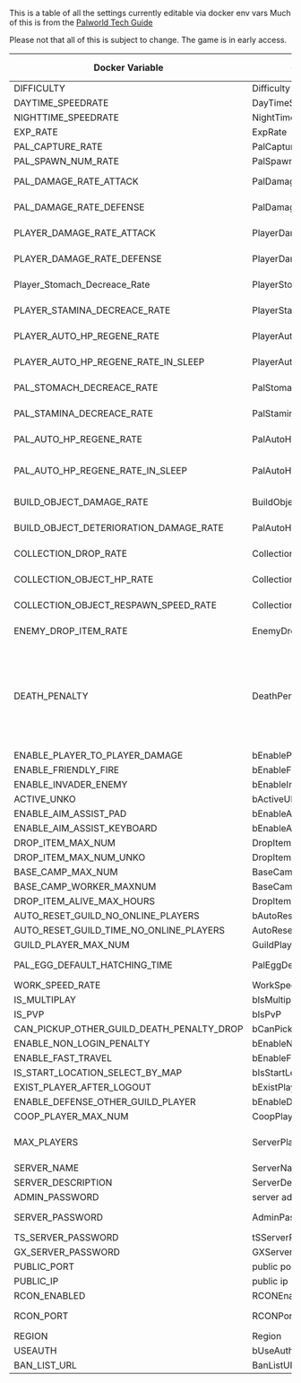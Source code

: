 This is a table of all the settings currently editable via docker env vars
Much of this is from the [Palworld Tech Guide](https://tech.palworldgame.com/optimize-game-balance)



Please not that all of this is subject to change. The game is in early access.


| **Docker Variable**                       | **Game setting veriable**            | **Description**                                                                                                                                              | **Data type** |
|-------------------------------------------|--------------------------------------|--------------------------------------------------------------------------------------------------------------------------------------------------------------|---------------|
| DIFFICULTY                                | Difficulty                           | Difficulty                                                                                                                                                   | Enum          |
| DAYTIME_SPEEDRATE                         | DayTimeSpeedRate                     | Day time speed                                                                                                                                               | Float         |
| NIGHTTIME_SPEEDRATE                       | NightTimeSpeedRate                   | Night time speed                                                                                                                                             | Float         |
| EXP_RATE                                  | ExpRate                              | EXP rate                                                                                                                                                     | Float         |
| PAL_CAPTURE_RATE                          | PalCaptureRate                       | Pal capture rate                                                                                                                                             | Float         |
| PAL_SPAWN_NUM_RATE                        | PalSpawnNumRate                      | Pal appearance rate                                                                                                                                          | Float         |
| PAL_DAMAGE_RATE_ATTACK                    | PalDamageRateAttack                  | Damage from pals multipiler                                                                                                                                  | Float         |
| PAL_DAMAGE_RATE_DEFENSE                   | PalDamageRateDefense                 | Damage to pals multipiler                                                                                                                                    | Float         |
| PLAYER_DAMAGE_RATE_ATTACK                 | PlayerDamageRateAttack               | Damage from player multipiler                                                                                                                                | Float         |
| PLAYER_DAMAGE_RATE_DEFENSE                | PlayerDamageRateDefense              | Damage to  player multipiler                                                                                                                                 | Float         |
| Player_Stomach_Decreace_Rate              | PlayerStomachDecreaceRate            | Player hunger depletion rate                                                                                                                                 | Float         |
| PLAYER_STAMINA_DECREACE_RATE              | PlayerStaminaDecreaceRate            | Player stamina reduction rate                                                                                                                                | Float         |
| PLAYER_AUTO_HP_REGENE_RATE                | PlayerAutoHPRegeneRate               | Player auto HP regeneration rate                                                                                                                             | Float         |
| PLAYER_AUTO_HP_REGENE_RATE_IN_SLEEP       | PlayerAutoHpRegeneRateInSleep        | Player sleep HP regeneration rate                                                                                                                            | Float         |
| PAL_STOMACH_DECREACE_RATE                 | PalStomachDecreaceRate               | Pal hunger depletion rate                                                                                                                                    | Float         |
| PAL_STAMINA_DECREACE_RATE                 | PalStaminaDecreaceRate               | Pal stamina reduction rate                                                                                                                                   | Float         |
| PAL_AUTO_HP_REGENE_RATE                   | PalAutoHPRegeneRate                  | Pal auto HP regeneration rate                                                                                                                                | Float         |
| PAL_AUTO_HP_REGENE_RATE_IN_SLEEP          | PalAutoHpRegeneRateInSleep           | Pal sleep health regeneration rate (in Palbox)                                                                                                               | Float         |
| BUILD_OBJECT_DAMAGE_RATE                  | BuildObjectDamageRate                | Damage to structure multipiler                                                                                                                               | Float         |
| BUILD_OBJECT_DETERIORATION_DAMAGE_RATE    | PalAutoHpRegeneRateInSleep           | Structure determination rate                                                                                                                                 | Float         |
| COLLECTION_DROP_RATE                      | CollectionDropRate                   | Getherable items multipiler                                                                                                                                  | Float         |
| COLLECTION_OBJECT_HP_RATE                 | CollectionObjectHpRate               | Getherable objects HP multipiler                                                                                                                             | Float         |
| COLLECTION_OBJECT_RESPAWN_SPEED_RATE      | CollectionObjectRespawnSpeedRate     | Getherable objects respawn interval                                                                                                                          | Float         |
| ENEMY_DROP_ITEM_RATE                      | EnemyDropItemRate                    | Dropped Items Multipiler                                                                                                                                     | Float         |
| DEATH_PENALTY                             | DeathPenalty                         | \`None\` : No lost, Item : Lost item without equipment, \`ItemAndEquipment\` : Lost item and equipment, \`All\`: Lost All item, equipment, pal(in inventory) | Enum          |
| ENABLE_PLAYER_TO_PLAYER_DAMAGE            | bEnablePlayerToPlayerDamage          |                                                                                                                                                              | Boolean       |
| ENABLE_FRIENDLY_FIRE                      | bEnableFriendlyFire                  |                                                                                                                                                              | Boolean       |
| ENABLE_INVADER_ENEMY                      | bEnableInvaderEnemy                  |                                                                                                                                                              | Boolean       |
| ACTIVE_UNKO                               | bActiveUNKO                          |                                                                                                                                                              | Boolean       |
| ENABLE_AIM_ASSIST_PAD                     | bEnableAimAssistPad                  |                                                                                                                                                              | Boolean       |
| ENABLE_AIM_ASSIST_KEYBOARD                | bEnableAimAssistKeyboard             |                                                                                                                                                              | Boolean       |
| DROP_ITEM_MAX_NUM                         | DropItemMaxNum                       |                                                                                                                                                              | Integer       |
| DROP_ITEM_MAX_NUM_UNKO                    | DropItemMaxNum                       |                                                                                                                                                              | Integer       |
| BASE_CAMP_MAX_NUM                         | BaseCampMaxNum                       |                                                                                                                                                              | Integer       |
| BASE_CAMP_WORKER_MAXNUM                   | BaseCampWorkerMaxNum                 |                                                                                                                                                              | Integer       |
| DROP_ITEM_ALIVE_MAX_HOURS                 | DropItemAliveMaxHours                |                                                                                                                                                              | Float         |
| AUTO_RESET_GUILD_NO_ONLINE_PLAYERS        | bAutoResetGuildNoOnlinePlayers       |                                                                                                                                                              | Bool          |
| AUTO_RESET_GUILD_TIME_NO_ONLINE_PLAYERS   | AutoResetGuildTimeNoOnlinePlayers    |                                                                                                                                                              | Float         |
| GUILD_PLAYER_MAX_NUM                      | GuildPlayerMaxNum                    | Max player of Guild                                                                                                                                          | Integer       |
| PAL_EGG_DEFAULT_HATCHING_TIME             | PalEggDefaultHatchingTime            | Time(h) to incubate massive egg                                                                                                                              | Float         |
| WORK_SPEED_RATE                           | WorkSpeedRate                        |                                                                                                                                                              | Float         |
| IS_MULTIPLAY                              | bIsMultiplay                         |                                                                                                                                                              | Boolean       |
| IS_PVP                                    | bIsPvP                               |                                                                                                                                                              | Boolean       |
| CAN_PICKUP_OTHER_GUILD_DEATH_PENALTY_DROP | bCanPickupOtherGuildDeathPenaltyDrop |                                                                                                                                                              | Boolean       |
| ENABLE_NON_LOGIN_PENALTY                  | bEnableNonLoginPenalty               |                                                                                                                                                              | Boolean       |
| ENABLE_FAST_TRAVEL                        | bEnableFastTravel                    |                                                                                                                                                              | Boolean       |
| IS_START_LOCATION_SELECT_BY_MAP           | bIsStartLocationSelectByMap          |                                                                                                                                                              | Boolean       |
| EXIST_PLAYER_AFTER_LOGOUT                 | bExistPlayerAfterLogout              |                                                                                                                                                              | Boolean       |
| ENABLE_DEFENSE_OTHER_GUILD_PLAYER         | bEnableDefenseOtherGuildPlayer       |                                                                                                                                                              | Boolean       |
| COOP_PLAYER_MAX_NUM                       | CoopPlayerMaxNum                     |                                                                                                                                                              | Integer       |
| MAX_PLAYERS                               | ServerPlayerMaxNum                   | Maximum number of people who can join the server                                                                                                             | Integer       |
| SERVER_NAME                               | ServerName                           | Server name                                                                                                                                                  | Integer       |
| SERVER_DESCRIPTION                        | ServerDescription                    | Server description                                                                                                                                           | String        |
| ADMIN_PASSWORD                            | server admin password                | AdminPassword                                                                                                                                                | String        |
| SERVER_PASSWORD                           | AdminPassword                        | Set the server password.                                                                                                                                     | String        |
| TS_SERVER_PASSWORD                        | tSServerPassword                     |                                                                                                                                                              | String        |
| GX_SERVER_PASSWORD                        | GXServerPassword                     |                                                                                                                                                              | String        |
| PUBLIC_PORT                               | public port                          | Public port number                                                                                                                                           | Integer       |
| PUBLIC_IP                                 | public ip                            | Public IP                                                                                                                                                    | String        |
| RCON_ENABLED                              | RCONEnabled                          | Enable RCON                                                                                                                                                  | Boolean       |
| RCON_PORT                                 | RCONPort                             | Port number for RCON                                                                                                                                         | Integer       |
| REGION                                    | Region                               |                                                                                                                                                              | String        |
| USEAUTH                                   | bUseAuth                             |                                                                                                                                                              | Boolean       |
| BAN_LIST_URL                              | BanListURL                           |                                                                                                                                                              | String        |

